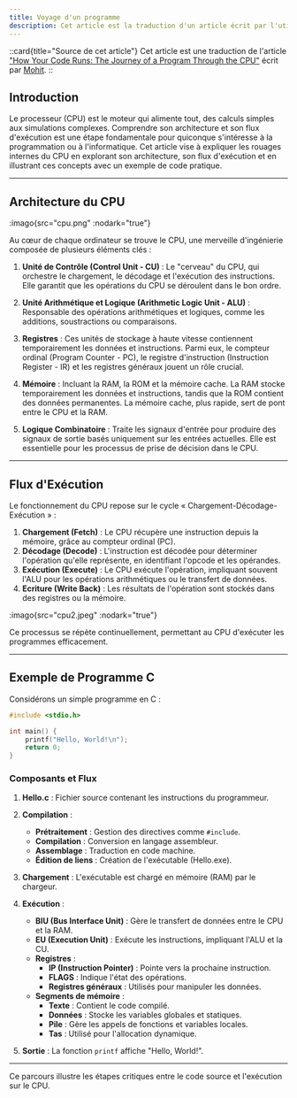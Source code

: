 ```yaml
---
title: Voyage d'un programme
description: Cet article est la traduction d'un article écrit par l'utilisateur "Mohit" publié sur le site substack.com
---
```


::card{title="Source de cet article"}
Cet article est une traduction de l'article ["How Your Code Runs: The Journey of a Program Through the CPU"](https://chessman7.substack.com/p/how-your-code-runs-the-journey-of) écrit par [Mohit](https://chessman7.substack.com/).
::

## Introduction

Le processeur (CPU) est le moteur qui alimente tout, des calculs simples aux simulations complexes. Comprendre son architecture et son flux d'exécution est une étape fondamentale pour quiconque s'intéresse à la programmation ou à l'informatique. Cet article vise à expliquer les rouages internes du CPU en explorant son architecture, son flux d'exécution et en illustrant ces concepts avec un exemple de code pratique.

---

## Architecture du CPU

:imago{src="cpu.png" :nodark="true"}

Au cœur de chaque ordinateur se trouve le CPU, une merveille d'ingénierie composée de plusieurs éléments clés :

1. **Unité de Contrôle (Control Unit - CU)** : Le "cerveau" du CPU, qui orchestre le chargement, le décodage et l'exécution des instructions. Elle garantit que les opérations du CPU se déroulent dans le bon ordre.

2. **Unité Arithmétique et Logique (Arithmetic Logic Unit - ALU)** : Responsable des opérations arithmétiques et logiques, comme les additions, soustractions ou comparaisons.

3. **Registres** : Ces unités de stockage à haute vitesse contiennent temporairement les données et instructions. Parmi eux, le compteur ordinal (Program Counter - PC), le registre d'instruction (Instruction Register - IR) et les registres généraux jouent un rôle crucial.

4. **Mémoire** : Incluant la RAM, la ROM et la mémoire cache. La RAM stocke temporairement les données et instructions, tandis que la ROM contient des données permanentes. La mémoire cache, plus rapide, sert de pont entre le CPU et la RAM.

5. **Logique Combinatoire** : Traite les signaux d'entrée pour produire des signaux de sortie basés uniquement sur les entrées actuelles. Elle est essentielle pour les processus de prise de décision dans le CPU.

---

## Flux d'Exécution

Le fonctionnement du CPU repose sur le cycle « Chargement-Décodage-Exécution » :

1. **Chargement (Fetch)** : Le CPU récupère une instruction depuis la mémoire, grâce au compteur ordinal (PC).
2. **Décodage (Decode)** : L'instruction est décodée pour déterminer l'opération qu'elle représente, en identifiant l'opcode et les opérandes.
3. **Exécution (Execute)** : Le CPU exécute l'opération, impliquant souvent l'ALU pour les opérations arithmétiques ou le transfert de données.
4. **Ecriture (Write Back)** : Les résultats de l'opération sont stockés dans des registres ou la mémoire.

:imago{src="cpu2.jpeg" :nodark="true"}

Ce processus se répète continuellement, permettant au CPU d'exécuter les programmes efficacement.

---

## Exemple de Programme C

Considérons un simple programme en C :

```c
#include <stdio.h>

int main() {
    printf("Hello, World!\n");
    return 0;
}
```

### Composants et Flux

1. **Hello.c** : Fichier source contenant les instructions du programmeur.
2. **Compilation** :
   - **Prétraitement** : Gestion des directives comme `#include`.
   - **Compilation** : Conversion en langage assembleur.
   - **Assemblage** : Traduction en code machine.
   - **Édition de liens** : Création de l'exécutable (Hello.exe).
3. **Chargement** : L'exécutable est chargé en mémoire (RAM) par le chargeur.
4. **Exécution** :
   - **BIU (Bus Interface Unit)** : Gère le transfert de données entre le CPU et la RAM.
   - **EU (Execution Unit)** : Exécute les instructions, impliquant l'ALU et la CU.
   - **Registres** :
     - **IP (Instruction Pointer)** : Pointe vers la prochaine instruction.
     - **FLAGS** : Indique l'état des opérations.
     - **Registres généraux** : Utilisés pour manipuler les données.
   - **Segments de mémoire** :
     - **Texte** : Contient le code compilé.
     - **Données** : Stocke les variables globales et statiques.
     - **Pile** : Gère les appels de fonctions et variables locales.
     - **Tas** : Utilisé pour l'allocation dynamique.

5. **Sortie** : La fonction `printf` affiche "Hello, World!".

---

Ce parcours illustre les étapes critiques entre le code source et l'exécution sur le CPU.
